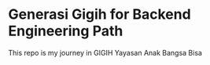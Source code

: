 # Generasi Gigih for Backend Engineering Path
This repo is my journey in GIGIH Yayasan Anak Bangsa Bisa
